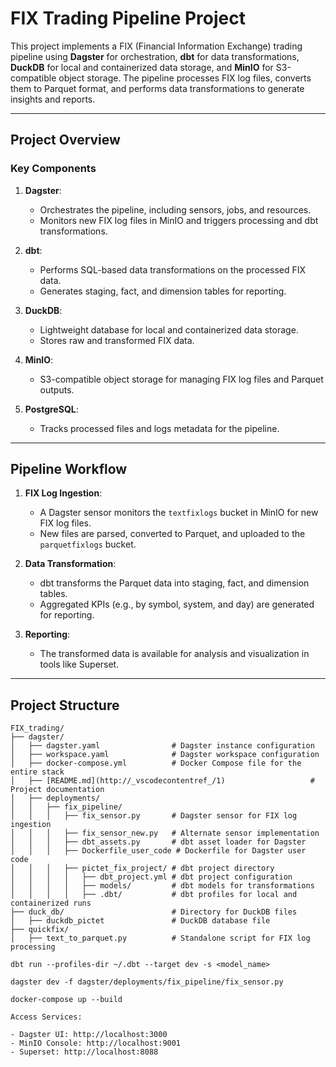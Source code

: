 # FIX Trading Pipeline Project

This project implements a FIX (Financial Information Exchange) trading pipeline using **Dagster** for orchestration, **dbt** for data transformations, **DuckDB** for local and containerized data storage, and **MinIO** for S3-compatible object storage. The pipeline processes FIX log files, converts them to Parquet format, and performs data transformations to generate insights and reports.

---

## Project Overview

### Key Components
1. **Dagster**:
   - Orchestrates the pipeline, including sensors, jobs, and resources.
   - Monitors new FIX log files in MinIO and triggers processing and dbt transformations.

2. **dbt**:
   - Performs SQL-based data transformations on the processed FIX data.
   - Generates staging, fact, and dimension tables for reporting.

3. **DuckDB**:
   - Lightweight database for local and containerized data storage.
   - Stores raw and transformed FIX data.

4. **MinIO**:
   - S3-compatible object storage for managing FIX log files and Parquet outputs.

5. **PostgreSQL**:
   - Tracks processed files and logs metadata for the pipeline.

---

## Pipeline Workflow

1. **FIX Log Ingestion**:
   - A Dagster sensor monitors the `textfixlogs` bucket in MinIO for new FIX log files.
   - New files are parsed, converted to Parquet, and uploaded to the `parquetfixlogs` bucket.

2. **Data Transformation**:
   - dbt transforms the Parquet data into staging, fact, and dimension tables.
   - Aggregated KPIs (e.g., by symbol, system, and day) are generated for reporting.

3. **Reporting**:
   - The transformed data is available for analysis and visualization in tools like Superset.

---

## Project Structure

```plaintext
FIX_trading/
├── dagster/
│   ├── dagster.yaml                # Dagster instance configuration
│   ├── workspace.yaml              # Dagster workspace configuration
│   ├── docker-compose.yml          # Docker Compose file for the entire stack
│   ├── [README.md](http://_vscodecontentref_/1)                   # Project documentation
│   ├── deployments/
│   │   ├── fix_pipeline/
│   │   │   ├── fix_sensor.py       # Dagster sensor for FIX log ingestion
│   │   │   ├── fix_sensor_new.py   # Alternate sensor implementation
│   │   │   ├── dbt_assets.py       # dbt asset loader for Dagster
│   │   │   ├── Dockerfile_user_code # Dockerfile for Dagster user code
│   │   │   ├── pictet_fix_project/ # dbt project directory
│   │   │   │   ├── dbt_project.yml # dbt project configuration
│   │   │   │   ├── models/         # dbt models for transformations
│   │   │   │   ├── .dbt/           # dbt profiles for local and containerized runs
├── duck_db/                        # Directory for DuckDB files
│   ├── duckdb_pictet               # DuckDB database file
├── quickfix/
│   ├── text_to_parquet.py          # Standalone script for FIX log processing

dbt run --profiles-dir ~/.dbt --target dev -s <model_name>

dagster dev -f dagster/deployments/fix_pipeline/fix_sensor.py

docker-compose up --build

Access Services:

- Dagster UI: http://localhost:3000
- MinIO Console: http://localhost:9001
- Superset: http://localhost:8088


